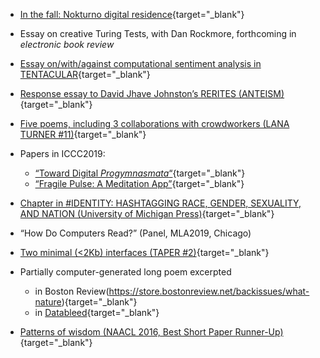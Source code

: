 
* [In the fall: Nokturno digital
residence](https://nokturno.fi/en/news/our-poet-in-digital-residence-2020-is-kyle-booten){target="_blank"}

* Essay on creative Turing Tests, with Dan Rockmore, forthcoming in
*electronic book review*

* [Essay on/with/against computational sentiment analysis in
TENTACULAR](https://www.tentacularmag.com/issue-4a/kyle-booten){target="_blank"}

* [Response essay to David Jhave Johnston’s
RERITES (ANTEISM)](https://www.anteism.com/shop/rerites-raw-output-responses-david-jhave-johnston){target="_blank"}

* [Five poems, including 3 collaborations with crowdworkers (LANA TURNER \#11)](http://www.lanaturnerjournal.com/v/vspfiles/downloadables/Lana_Turner_No_11.pdf#page=242){target="_blank"}

* Papers in ICCC2019:
    * [“Toward Digital *Progymnasmata*“](http://computationalcreativity.net/iccc2019/assets/iccc_proceedings_2019.pdf#page=15){target="_blank"}
    * [“Fragile Pulse: A Meditation App”](http://computationalcreativity.net/iccc2019/assets/iccc_proceedings_2019.pdf#page=368){target="_blank"}

* [Chapter in \#IDENTITY: HASHTAGGING RACE, GENDER, SEXUALITY, AND
NATION (University of Michigan
Press)](https://www.press.umich.edu/9697147/){target="_blank"}

* “How Do Computers Read?” (Panel, MLA2019, Chicago)

* [Two minimal (&lt;2Kb) interfaces (TAPER
\#2)](http://taper.badquar.to/2/){target="_blank"}

<!-- * [Two small
poems, one with autocompletions (WESTERN HUMANITIES REVIEW)](http://www.westernhumanitiesreview.com/summer17/kyle-booten/){target="_blank"} -->

<!-- * [Partially computer-generated
verse](https://kylebooten.files.wordpress.com/2018/07/kbooten_what_nature_final.pdf "kbooten_what_nature_final")
in [BOSTON
REVIEW](https://store.bostonreview.net/backissues/what-nature), and more
in [DATABLEED](https://www.datableedzine.com/kyle-booten-issue-11). -->

<!-- * [A psychotechnological poetry
workshop](https://medium.com/the-operating-system/10-tries-100-poems-take-1-field-notes-psychotechnologies-of-care-algorithms-of-attention-db48f6a3043d)
(with Alex Juhasz)

* [Two
poems, one computer-generated](https://poorclaudia.org/online/kyle-booten-two-poems.html)(POOR
CLAUDIA)

* [A traversal of Google
Maps](https://kylebooten.files.wordpress.com/2017/01/laminations_fence.pdf)([FENCE
\#32](https://reader.exacteditions.com/issues/62336/spread/1)) -->

* Partially computer-generated long poem excerpted
    - in Boston Review(https://store.bostonreview.net/backissues/what-nature){target="_blank"}
    - in [Datableed](https://www.datableedzine.com/kyle-booten-issue-11){target="_blank"}

* [Patterns of
wisdom (NAACL 2016, Best Short Paper Runner-Up)](https://kylebooten.files.wordpress.com/2017/01/naacl_short_paper_2016.pdf){target="_blank"}
<!-- 
* [Metaphor and word
vectors](https://kylebooten.files.wordpress.com/2017/01/clfl2016_draft_proceedings.pdf)
(NAACL 2016, Comp. Linguistics for Literature Workshop)

* [Neurotic neural
networks](https://kylebooten.files.wordpress.com/2017/01/trueapothecary_minimal.pdf)
(presented at ELO 2016, Victoria, BC)

* [JUST](http://justzine.com/) (a “[Brutalist
website](http://brutalistwebsites.com/justzine.com_2/)“) -->

